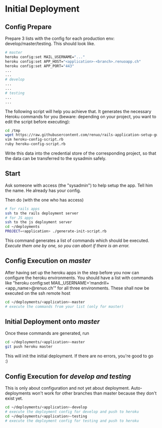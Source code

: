 # Initial Deployment

## Config Prepare

Prepare 3 lists with the config for each production env: develop/master/testing. This should look like.

```sh
# master
heroku config:set MAIL_USERNAME="..."
heroku config:set APP_HOST="<application>-<branch>.renuoapp.ch"
heroku config:set APP_PORT="443"
...
...
# develop
...
...
# testing
...
...
```

The following script will help you achieve that. It generates the necessary Heroku commands for you (beware: depending on your project, you want to edit the script before executing):

```sh
cd /tmp
wget https://raw.githubusercontent.com/renuo/rails-application-setup-guide/master/scripts/heroku-config-script.rb
vim heroku-config-script.rb
ruby heroku-config-script.rb
```

Write this data into the credential store of the corresponding project, so that the data can be transferred to the sysadmin safely.

## Start

Ask someone with access (the "sysadmin") to help setup the app. Tell him the <application> name. He already has your config.

Then do (with the one who has access)

```sh
# for rails apps
ssh to the rails deployment server
# for JS apps
ssh to the js deployment server
cd ~/deployments
PROJECT=<application> ./generate-init-script.rb
```

This command generates a list of commands which should be executed. *Execute them one by one, so you can abort if there is an error.*

## Config Execution on *master*

After having set up the heroku apps in the step before you now can configure the heroku environments. You should have a list with commands like "heroku config:set MAIL_USERNAME='mandrill+<app_name>@renuo.ch'" for all three environments. These shall now be executed on the ssh remote host

```sh
cd ~/deployments/<application>-master
# execute the commands from your list (only for master)
```

## Initial Deployment onto *master*

Once these commands are generated, run

```sh
cd ~/deployments/<application>-master
git push heroku master
```

This will init the initial deployment. If there are no errors, you're good to go :)

## Config Execution for *develop and testing*

This is only about configuration and not yet about deployment. Auto-deployments won't work for other branches than master because they don't exist yet.

```sh
cd ~/deployments/<application>-develop
# execute the deployment config for develop and push to heroku
cd ~/deployments/<application>-testing
# execute the deployment config for testing and push to heroku
```
